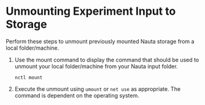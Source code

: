 # Unmounting Experiment Input to Storage

Perform these steps to unmount previously mounted Nauta storage from a local folder/machine.

1. Use the mount command to display the command that should be used to unmount your local folder/machine from your
Nauta input folder.

   `nctl mount`

2. Execute the unmount using `umount` or `net use` as appropriate. The command is dependent on the operating system.

